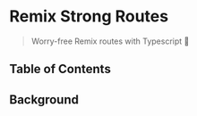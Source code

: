 # Remix Strong Routes

> Worry-free Remix routes with Typescript 💪

## Table of Contents

## Background
